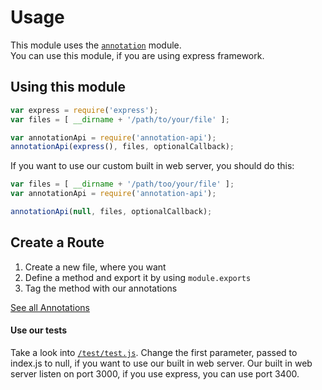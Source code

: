 # Usage
This module uses the [`annotation`](https://www.npmjs.com/package/annotation) module.  
You can use this module, if you are using express framework.

## Using this module
```js
var express = require('express');
var files = [ __dirname + '/path/to/your/file' ];

var annotationApi = require('annotation-api');
annotationApi(express(), files, optionalCallback);
```

If you want to use our custom built in web server, you should do this:  
```js
var files = [ __dirname + '/path/too/your/file' ];
var annotationApi = require('annotation-api');

annotationApi(null, files, optionalCallback);
```

## Create a Route
1. Create a new file, where you want  
2. Define a method and export it by using `module.exports`  
3. Tag the method with our annotations

[See all Annotations](annotations.md)

#### Use our tests
Take a look into [`/test/test.js`](/test/test.js). 
Change the first parameter, passed to index.js to null, if you want to use our built in web server.
Our built in web server listen on port 3000, if you use express, you can use port 3400.

